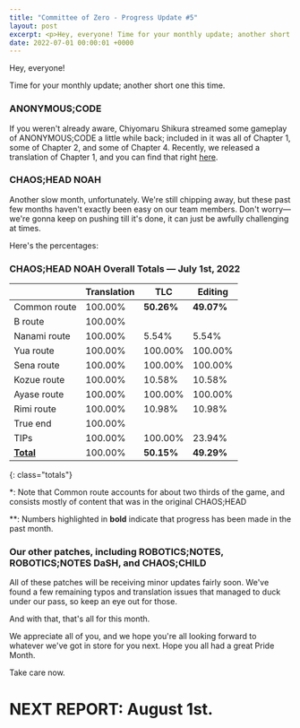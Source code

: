 ```yaml
---
title: "Committee of Zero - Progress Update #5"
layout: post
excerpt: <p>Hey, everyone! Time for your monthly update; another short one this time.</p>
date: 2022-07-01 00:00:01 +0000
---
```


Hey, everyone!

Time for your monthly update; another short one this time.

### ANONYMOUS;CODE

If you weren't already aware, Chiyomaru Shikura streamed some gameplay of ANONYMOUS;CODE a little while back; included in it was all of Chapter 1, some of Chapter 2, and some of Chapter 4. Recently, we released a translation of Chapter 1, and you can find that right [here](https://www.youtube.com/watch?v=ICZiQi-mDiQ).

### CHAOS;HEAD NOAH

Another slow month, unfortunately. We're still chipping away, but these past few months haven't exactly been easy on our team members. Don't worry—we're gonna keep on pushing till it's done, it can just be awfully challenging at times. 

Here's the percentages:

### CHAOS;HEAD NOAH Overall Totals — July 1st, 2022

|                  | **Translation** | **TLC**    | **Editing** |
| ---------------- | --------------- | ---------- | ----------- |
| Common route     | 100.00%         | **50.26%** | **49.07%**  |
| B route          | 100.00%         |            |             |
| Nanami route     | 100.00%         | 5.54%      | 5.54%       |
| Yua route        | 100.00%         | 100.00%    | 100.00%     |
| Sena route       | 100.00%         | 100.00%    | 100.00%     |
| Kozue route      | 100.00%         | 10.58%     | 10.58%      |
| Ayase route      | 100.00%         | 100.00%    | 100.00%     |
| Rimi route       | 100.00%         | 10.98%     | 10.98%      |
| True end         | 100.00%         |            |             |
| TIPs             | 100.00%         | 100.00%    | 23.94%      |
| **<u>Total</u>** | 100.00%         | **50.15%** | **49.29%**  |
{: class="totals"}

\*: Note that Common route accounts for about two thirds of the game, and consists mostly of content that was in the original CHAOS;HEAD

\*\*: Numbers highlighted in **bold** indicate that progress has been made in the past month.


### Our other patches, including ROBOTICS;NOTES, ROBOTICS;NOTES DaSH, and CHAOS;CHILD

All of these patches will be receiving minor updates fairly soon. We've found a few remaining typos and translation issues that managed to duck under our pass, so keep an eye out for those. 

And with that, that's all for this month.

We appreciate all of you, and we hope you're all looking forward to whatever we've got in store for you next. Hope you all had a great Pride Month.

Take care now.

# NEXT REPORT: August 1st.